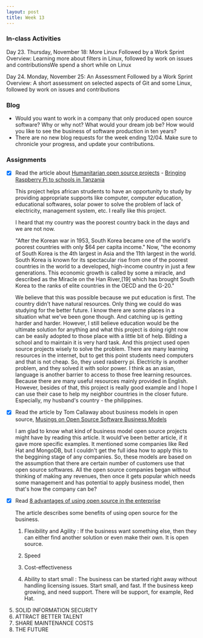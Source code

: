 ```yaml
---
layout: post
title: Week 13
---
```


### In-class Activities
Day 23. Thursday, November 18: More Linux Followed by a Work Sprint
Overview:	Learning more about filters in Linux, followed by work on issues and contributionsWe spend a short while on Linux 

Day 24. Monday, November 25: An Assessment Followed by a Work Sprint
Overview:	A short assessment on selected aspects of Git and some Linux, followed by work on issues and contributions

### Blog
- Would you want to work in a company that only produced open source software? Why or why not? What would your dream job be? How would you like to see the business of software production in ten years?
- There are no new blog requests for the week ending 12/04. Make sure to chronicle your progress, and update your contributions.

### Assignments
- [x] Read the article about [Humanitarian open source projects](https://opensource.com/tags/humanitarian) - [Bringing Raspberry Pi to schools in Tanzania](https://opensource.com/education/16/6/interview-janice-lathen-powering-potential)  
  
  This project helps african strudents to have an opportunity to study by providing appropriate supports like computer, computer education, educational softwares, solar power to solve the problem of lack of electricity, management system, etc. I really like this project.
    
  I heard that my country was the poorest country back in the days and we are not now. 

  "After the Korean war in 1953, South Korea became one of the world's poorest countries with only $64 per capita income." Now, "the economy of South Korea is the 4th largest in Asia and the 11th largest in the world. South Korea is known for its spectacular rise from one of the poorest countries in the world to a developed, high-income country in just a few generations. This economic growth is called by some a miracle, and described as the Miracle on the Han River,[19] which has brought South Korea to the ranks of elite countries in the OECD and the G-20."

    We believe that this was possible because we put education is first. The country didn't have natural resources. Only thing we could do was studying for the better future. I know there are some places in a situation what we've been gone though. And catching up is getting harder and harder. However, I still believe education would be the ultimate solution for anything and what this project is doing right now can be easily adopted to those place with a little bit of help. Bilding a school and to maintain it is very hard task. And this project used open source projects wisely to solve the problem. There are many learning resources in the internet, but to get this point students need computers and that is not cheap. So, they used rasberry pi. Electricity is another problem, and they solved it with solor power. I think as an asian, language is another barrier to access to those free learning resources. Because there are many useful resources mainly provided in English. However, besides of that, this project is really good example and I hope I can use their case to help my neighbor countries in the closer future. Especially, my husband's country - the philippines. 

- [x] Read the article by Tom Callaway about business models in open source, [Musings on Open Source Software Business Models](https://spot.livejournal.com/327801.html)  

  I am glad to know what kind of business model open source projects might have by reading this article. It would've been better article, if it gave more specific examples. It mentioned some companies like Red Hat and MongoDB, but I couldn't get the full idea how to apply this to the beggining stage of any companies. So, these models are based on the assumption that there are certain number of customers use that open source softwares. All the open source companies began without thinking of making any revenues, then once it gets popular which needs some management and has potential to apply business model, then that's how the company can be?

- [x] Read [8 advantages of using open source in the enterprise](https://enterprisersproject.com/article/2015/1/top-advantages-open-source-offers-over-proprietary-solutions)  

  The article describes some benefits of using open source for the business. 
  
  1. Flexibility and Agility
  : If the business want something else, then they can either find another solution or even make their own. It is open source.  
      
  2. Speed
  3. Cost-effectiveness
  4. Ability to start small
  : The business can be started right away without handling licensing issues. Start small, and fast. If the business keep growing, and need support. There will be support, for example, Red Hat.  
       
5. SOLID INFORMATION SECURITY
6. ATTRACT BETTER TALENT
7. SHARE MAINTENANCE COSTS
8. THE FUTURE
